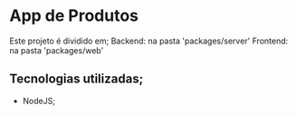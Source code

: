 # App de Produtos

Este projeto é dividido em;
    Backend: na pasta 'packages/server'
    Frontend: na pasta 'packages/web'

## Tecnologias utilizadas;
 - NodeJS;